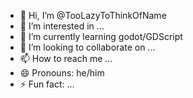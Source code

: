 - 👋 Hi, I’m @TooLazyToThinkOfName
- 👀 I’m interested in ...
- 🌱 I’m currently learning godot/GDScript
- 💞️ I’m looking to collaborate on ...
- 📫 How to reach me ...
- 😄 Pronouns: he/him
- ⚡ Fun fact: ...

<!---
TooLazyToThinkOfName/TooLazyToThinkOfName is a ✨ special ✨ repository because its `README.md` (this file) appears on your GitHub profile.
You can click the Preview link to take a look at your changes.
--->
